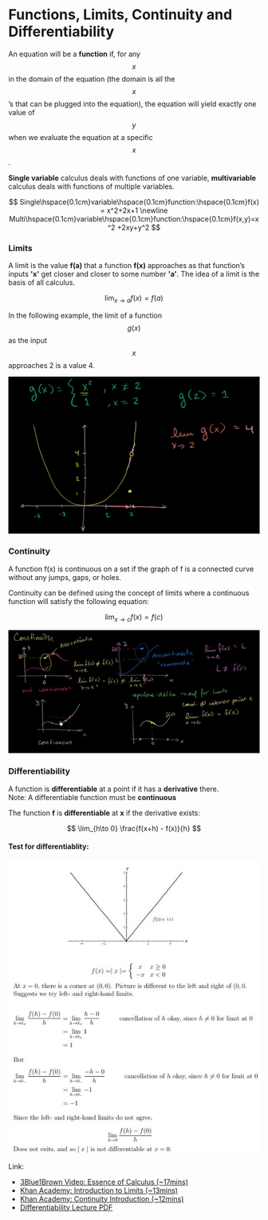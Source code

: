 # Functions, Limits, Continuity and Differentiability

An equation will be a **function** if, for any $$x$$ in the domain of the equation \(the domain is all the $$x$$’s that can be plugged into the equation\), the equation will yield exactly one value of $$y$$ when we evaluate the equation at a specific $$x$$.

**Single variable** calculus deals with functions of one variable, **multivariable** calculus deals with functions of multiple variables.

$$
Single\hspace{0.1cm}variable\hspace{0.1cm}function:\hspace{0.1cm}f(x) = x^2+2x+1
\newline
Multi\hspace{0.1cm}variable\hspace{0.1cm}function:\hspace{0.1cm}f(x,y)=x^2 +2xy+y^2
$$

### Limits

A limit is the value **f\(a\)** that a function **f\(x\)** approaches as that function’s inputs **'x'** get closer and closer to some number **'a'**. The idea of a limit is the basis of all calculus.

$$
\lim_{x\to a} f(x) = f(a)
$$

In the following example, the limit of a function $$g(x)$$ as the input $$x$$approaches 2 is a value 4.

![](../../.gitbook/assets/screen-shot-2019-04-15-at-8.07.25-pm.png)

### Continuity

A function f\(x\) is continuous on a set if the graph of f is a connected curve without any jumps, gaps, or holes. 

Continuity can be defined using the concept of limits where a continuous function will satisfy the following equation:

$$
\lim_{x\to c} f(x) = f(c)
$$

![Continuity test](../../.gitbook/assets/continuity.JPG)

### Differentiability

A function is **differentiable** at a point if it has a **derivative** there.  
Note: A differentiable function must be **continuous**

The function **f** is **differentiable** at **x** if the derivative exists:

$$
\lim_{h\to 0} \frac{f(x+h) - f(x)}{h}
$$

#### Test for differentiablity:

![Source: Math.uri.edu](../../.gitbook/assets/differentiability_test.JPG)

Link:

* [3Blue1Brown Video: Essence of Calculus \(~17mins\)](https://www.youtube.com/watch?v=WUvTyaaNkzM)
* [Khan Academy: Introduction to Limits \(~13mins\)](https://www.youtube.com/watch?v=riXcZT2ICjA)
* [Khan Academy: Continuity Introduction \(~12mins\)](https://www.khanacademy.org/math/in-in-grade-12-ncert/in-in-continuity-differentiability/copy-of-continuity-at-a-point-ab/v/limits-to-define-continuity)
* [Differentiability Lecture PDF](http://www.math.uri.edu/~mcomerford/math141/Fall11/lesson13.pdf)

